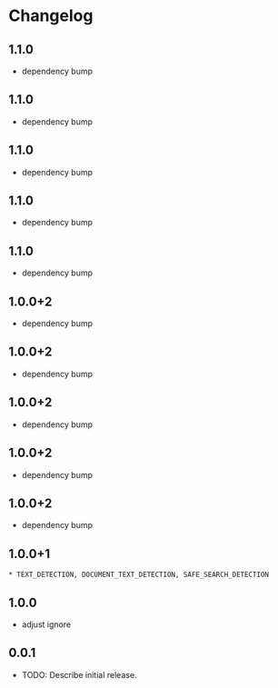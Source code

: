 # Changelog

## 1.1.0

* dependency bump

## 1.1.0

* dependency bump

## 1.1.0

* dependency bump

## 1.1.0

* dependency bump

## 1.1.0

* dependency bump

## 1.0.0+2

* dependency bump

## 1.0.0+2

* dependency bump

## 1.0.0+2

* dependency bump

## 1.0.0+2

* dependency bump

## 1.0.0+2

* dependency bump

## 1.0.0+1

	* TEXT_DETECTION, DOCUMENT_TEXT_DETECTION, SAFE_SEARCH_DETECTION

## 1.0.0

* adjust ignore

## 0.0.1

* TODO: Describe initial release.
